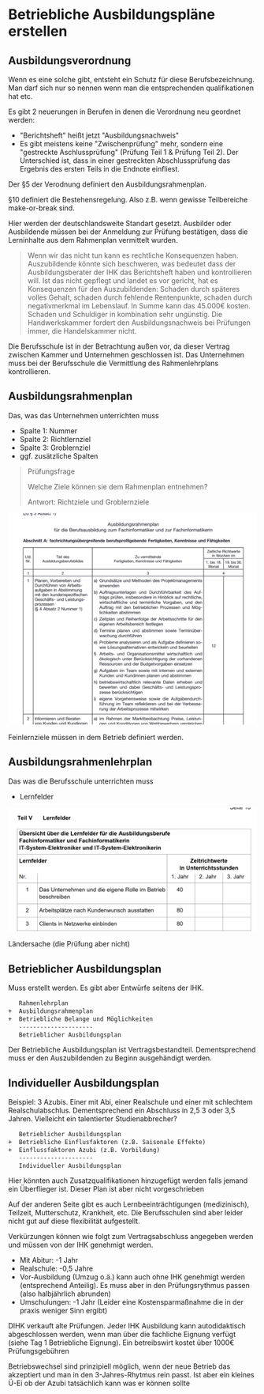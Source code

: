 # Betriebliche Ausbildungspläne erstellen

## Ausbildungsverordnung
Wenn es eine solche gibt, entsteht ein Schutz für diese Berufsbezeichnung. Man darf sich nur so nennen wenn man die entsprechenden qualifikationen hat etc.

Es gibt 2 neuerungen in Berufen in denen die Verordnung neu geordnet werden:

* "Berichtsheft" heißt jetzt "Ausbildungsnachweis"
* Es gibt meistens keine "Zwischenprüfung" mehr, sondern eine "gestreckte Aschlussprüfung" (Prüfung Teil 1 & Prüfung Teil 2). Der Unterschied ist, dass in einer gestreckten Abschlussprüfung das Ergebnis des ersten Teils in die Endnote einfliest.

Der §5 der Verodnung definiert den Ausbildungsrahmenplan.

§10 definiert die Bestehensregelung. Also z.B. wenn gewisse Teilbereiche make-or-break sind.

Hier werden der deutschlandsweite Standart gesetzt. Ausbilder oder Ausbildende müssen bei der Anmeldung zur Prüfung bestätigen, dass die Lerninhalte aus dem Rahmenplan vermittelt wurden. 

> Wenn wir das nicht tun kann es rechtliche Konsequenzen haben. Auszubildende könnte sich beschweren, was bedeutet dass der Ausbildungsberater der IHK das Berichtsheft haben und kontrollieren will. Ist das nicht gepflegt und landet es vor gericht, hat es Konsequenzen für den Auszubildenden: Schaden durch späteres volles Gehalt, schaden durch fehlende Rentenpunkte, schaden durch negativmerkmal im Lebenslauf. In Summe kann das 45.000€ kosten. Schaden und Schuldiger in kombination sehr ungünstig. Die Handwerkskammer fordert den Ausbildungsnachweis bei Prüfungen immer, die Handelskammer nicht.

Die Berufsschule ist in der Betrachtung außen vor, da dieser Vertrag zwischen Kammer und Unternehmen geschlossen ist. Das Unternehmen muss bei der Berufsschule die Vermittlung des Rahmenlehrplans kontrollieren. 

## Ausbildungsrahmenplan

Das, was das Unternehmen unterrichten muss

* Spalte 1: Nummer
* Spalte 2: Richtlernziel
* Spalte 3: Groblernziel
* ggf. zusätzliche Spalten

> Prüfungsfrage
>
> Welche Ziele können sie dem Rahmenplan entnehmen?
>
> Antwort: Richtziele und Groblernziele

![title](Images/Ausbildungsrahmenplan.png)

Feinlernziele müssen in dem Betrieb definiert werden.

## Ausbildungsrahmenlehrplan

Das was die Berufsschule unterrichten muss

* Lernfelder

![title](Images/Ausbildungsrahmenlehrplan.png)

Ländersache (die Prüfung aber nicht)

## Betrieblicher Ausbildungsplan

Muss erstellt werden. Es gibt aber Entwürfe seitens der IHK.


```
   Rahmenlehrplan
+  Ausbildungsrahmenplan
+  Betriebliche Belange und Möglichkeiten
   ---------------------
   Betrieblicher Ausbildungsplan
```

Der Betriebliche Ausbildungsplan ist Vertragsbestandteil. Dementsprechend muss er den Auszubildenden zu Beginn ausgehändigt werden.

## Individueller Ausbildungsplan

Beispiel: 3 Azubis. Einer mit Abi, einer Realschule und einer mit schlechtem Realschulabschlus. Dementsprechend ein Abschluss in 2,5 3 oder 3,5 Jahren.
Vielleicht ein talentierter Studienabbrecher?

```
   Betrieblicher Ausbildungsplan
+  Betriebliche Einflusfaktoren (z.B. Saisonale Effekte)
+  Einflussfaktoren Azubi (z.B. Vorbildung)
   ---------------------
   Individueller Ausbildungsplan
```

Hier könnten auch Zusatzqualifikationen hinzugefügt werden falls jemand ein Überflieger ist. Dieser Plan ist aber nicht vorgeschrieben

Auf der anderen Seite gibt es auch Lernbeeinträchtigungen (medizinisch), Teilzeit, Mutterschutz, Krankheit, etc. Die Berufsschulen sind aber leider nicht gut auf diese flexibilität aufgestellt.

Verkürzungen können wie folgt zum Vertragsabschluss angegeben werden und müssen von der IHK genehmigt werden.

* Mit Abitur: -1 Jahr
* Realschule: -0,5 Jahre
* Vor-Ausbildung (Umzug o.ä.) kann auch ohne IHK genehmigt werden (entsprechend Anteilig). Es muss aber in den Prüfungsrythmus passen (also halbjährlich abrunden)
* Umschulungen: -1 Jahr (Leider eine Kostensparmaßnahme die in der praxis weniger Sinn ergibt)

DIHK verkauft alte Prüfungen. Jeder IHK Ausbildung kann autodidaktisch abgeschlossen werden, wenn man über die fachliche Eignung verfügt (siehe Tag 1 Betriebliche Eignung). Ein betreibswirt kostet über 1000€ Prüfungsgebühren

Betriebswechsel sind prinzipiell möglich, wenn der neue Betrieb das akzeptiert und man in den 3-Jahres-Rhytmus rein passt. Ist aber ein kleines Ü-Ei ob der Azubi tatsächlich kann was er können sollte

